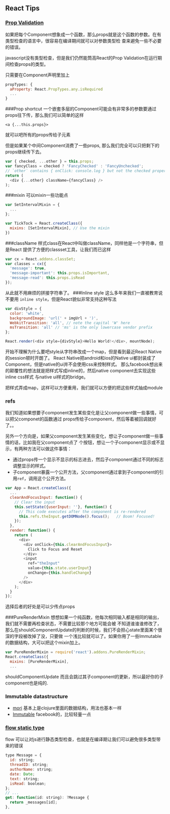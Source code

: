 ## React Tips
### [Prop Validation](http://facebook.github.io/react/docs/reusable-components.html#prop-validation)
如果把每个Component想象成一个函数，那么props就是这个函数的参数。在有类型检查的语言中，很容易在编译期间就可以对参数类型检
查来避免一些不必要的错误。

javascript没有类型检查，但是我们仍然能筒高React的Prop Validation在运行期间检查props的类型。

只需要在Component声明里加上
```javascript
propTypes: {
  aProperty: React.PropTypes.any.isRequired
  ...
}
```
###Prop shortcut
一个嵌套多层的Component可能会有非常多的参数要通过props往下传，那么我们可以简单的这样
```
<a {...this.props}>
```
就可以吧所有的props传给子元素

但是如果某个中间Component消费了一些props, 那么我们完全可以只把剩下的props继续传下去。
```js
var { checked, ...other } = this.props;
var fancyClass = checked ? 'FancyChecked' : 'FancyUnchecked';
// `other` contains { onClick: console.log } but not the checked property
return (
  <div {...other} className={fancyClass} />
);
```
###mixin
可以mixin一些功能点
```javascript  
var SetIntervalMixin = {
  ...
};

var TickTock = React.createClass({
  mixins: [SetIntervalMixin], // Use the mixin
})
```
###className
样式class在React中叫做className，同样他是一个字符串，但是React
提供了方便的classset工具，让我们而已这样
```javascript
var cx = React.addons.classSet;
var classes = cx({
  'message': true,
  'message-important': this.props.isImportant,
  'message-read': this.props.isRead
});
  ```
从此就不用麻烦的拼接字符串了。
###Inline style
这么多年来我们一直被教育说不要用 `inline style`，但是React貌似非常支持这种写法
```javascript
var divStyle = {
  color: 'white',
  backgroundImage: 'url(' + imgUrl + ')',
  WebkitTransition: 'all', // note the capital 'W' here
  msTransition: 'all' // 'ms' is the only lowercase vendor prefix
};

React.render(<div style={divStyle}>Hello World!</div>, mountNode);
```
开始不理解为什么要吧style从字符串改成一个map，但是看到最近React Native的session顿时开朗了。
React Native把android和ios的Native ui都封装成了Component，但是native的ui并不会使用css来控制样式。
那么facebook想出来的颠覆性的想法就是把样式写成inline的，然后native component去实现这些inline css样式
与native ui样式的bridge。

把样式弄成map，这样可以方便重用，我们就可以方便的把这些样式抽成module
### refs
我们知道如果想要子component发生某些变化是让父component做一些事情，可以把父componet的函数通过
props传给子component，然后等着被回调就好了。。

另外一个方向是，如果父component发生某些变化，想让子component做一些事情的话，比如我在父component点了
个按钮，想让一个子component显示或不显示，有两种方法可以做这件事情：
- 通过props传一个显示不显示的标志进去，然后子component通过不同的标志调整显示的样式。
- 子component暴露一个公开方法，父component通过拿到子component的引用`ref`，调用这个公开方法。

```js
var App = React.createClass({
  ...
  clearAndFocusInput: function() {
    // Clear the input
    this.setState({userInput: ''}, function() {
      // This code executes after the component is re-rendered
      this.refs.theInput.getDOMNode().focus();   // Boom! Focused!
    });
  },
  render: function() {
    return (
      <div>
        <div onClick={this.clearAndFocusInput}>
          Click to Focus and Reset
        </div>
        <input
          ref="theInput"
          value={this.state.userInput}
          onChange={this.handleChange}
        />
      </div>
    );
  }
});
```
选择后者的好处是可以少传点props

###PureRenderMixin
想想如果一个纯函数，他每次相同输入都是相同的输出，我们就不需要再检查状态，不需要比较那个地方可能会被
不知道谁谁谁修改了，那么在shouldComponentUpdate的判断的时候，我们不会担心state里面某个很深的字段被改掉了没，只要做
一个浅比较就可以了。如果你用了一些Immutable的数据结构，大可以把这个mixin加上。
```js
var PureRenderMixin = require('react').addons.PureRenderMixin;
React.createClass({
  mixins: [PureRenderMixin],
  ...
```

shouldComponentUpdate 而且会跳过其子component的更新，所以最好你的子component也是纯的.
### Immutable datastructure
- [mori](http://swannodette.github.io/mori/)
基本上是clojure里面的数据结构，用法也基本一样
- [Immutable](http://facebook.github.io/immutable-js/)
facebook的，比较轻量一点

### [flow static type](http://flowtype.org/docs/react-example.html#_)
flow 可以让对js进行静态类型检查，也就是在编译期让我们可以避免很多类型带来的错误
```js
type Message = {
  id: string;
  threadID: string;
  authorName: string;
  date: Date;
  text: string;
  isRead: boolean;
};
// ...
get: function(id: string): ?Message {
  return _messages[id];
},
```
